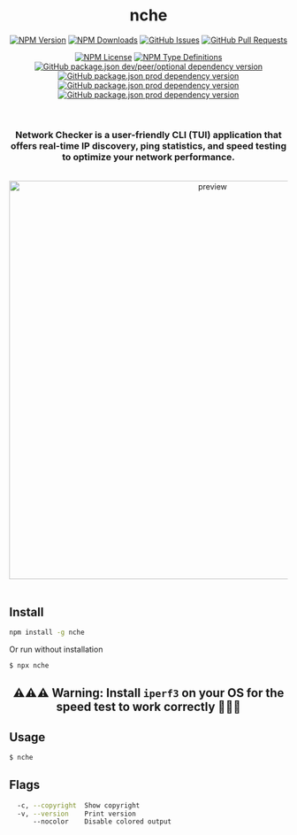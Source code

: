 <div align='center'>
  <h1>nche</h1>

[<img alt="NPM Version" src="https://img.shields.io/npm/v/nche?style=for-the-badge&color=%23907ad6">](https://www.npmjs.com/package/nche)
[<img alt="NPM Downloads" src="https://img.shields.io/npm/d18m/nche?style=for-the-badge&color=%23a8e8d6">](https://www.npmjs.com/package/nche)
[<img alt="GitHub Issues" src="https://img.shields.io/github/issues/teplostanski/nche?style=for-the-badge&color=%23a8d0fa">](https://github.com/teplostanski/nche/issues)
[<img alt="GitHub Pull Requests" src="https://img.shields.io/github/issues-pr/teplostanski/nche?style=for-the-badge&color=%23a8d0fa">](https://github.com/teplostanski/nche/pulls)

[<img alt="NPM License" src="https://img.shields.io/npm/l/nche?style=flat-square&color=d2f898">](https://github.com/teplostanski/nche/blob/main/LICENSE.md)
[<img alt="NPM Type Definitions" src="https://img.shields.io/npm/types/nche?style=flat-square&color=b8d0eb">](https://github.com/teplostanski/nche)
[<img alt="GitHub package.json dev/peer/optional dependency version" src="https://img.shields.io/github/package-json/dependency-version/teplostanski/nche/dev/oclif?style=flat-square&color=%23ffeb91">](https://github.com/teplostanski/nche/blob/main/package.json)
[<img alt="GitHub package.json prod dependency version" src="https://img.shields.io/github/package-json/dependency-version/teplostanski/nche/%40oclif%2Fcore?style=flat-square&color=%23ffeb91">](https://github.com/teplostanski/nche/blob/main/package.json)
[<img alt="GitHub package.json prod dependency version" src="https://img.shields.io/github/package-json/dependency-version/teplostanski/nche/ink?style=flat-square&color=%23ff91c7">](https://github.com/teplostanski/nche/blob/main/package.json)
[<img alt="GitHub package.json prod dependency version" src="https://img.shields.io/github/package-json/dependency-version/teplostanski/nche/react?style=flat-square&color=%23ff91c7">](https://github.com/teplostanski/nche/blob/main/package.json)

  <br>

  <h3> Network Checker is a user-friendly CLI (TUI) application that offers real-time IP discovery, ping statistics, and speed testing to optimize your network performance.</h3>
  
  <br>
  
  <img src="https://raw.githubusercontent.com/teplostanski/nche/main/preview.gif" alt="preview" width="720"/>
</div>

<br>

## Install

```bash
npm install -g nche
```

Or run without installation

```bash
$ npx nche
```

<h2 align="center">⚠️⚠️⚠️ Warning: Install <code>iperf3</code> on your OS for the speed test to work correctly 🚨🚨🚨</h2>

## Usage

```bash
$ nche
```

## Flags

```bash
  -c, --copyright  Show copyright
  -v, --version    Print version
      --nocolor    Disable colored output
```
